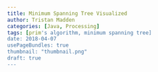 ```yaml
---
title: Minimum Spanning Tree Visualized
author: Tristan Madden
categories: [Java, Processing]
tags: [prim's algorithm, minimum spanning tree]
date: 2018-04-07
usePageBundles: true
thumbnail: "thumbnail.png"
draft: true
---
```

<!-- ![Desktop View](https://res.cloudinary.com/deiub7j41/image/upload/v1648776746/image_28-08-2019-06-25-51_mh1llq.jpg)
I'm working on a few programs that I will be using using to visualize algorithms on procedurally generated terrain. This particular program visualizes a minimum spanning tree using <a href="https://en.wikipedia.org/wiki/Prim%27s_algorithm">Prim's Algorithm</a> on random walkers. The terrain is 128x128 tiles, each containing 4 vertices on the negative y-axis that I applied a <a href="https://en.wikipedia.org/wiki/Perlin_noise">Perlin Noise</a> height map to. The map projection is orthographic, so all objects with the same dimension appear the same size, regardless of whether they are near or far from the camera. The frames were rendered at 1920x1080 resolution.

<div class="iframe-wrapper-16-9">
    <iframe src="https://www.youtube.com/embed/RwauA6p1Cic"></iframe>
</div>



<h2>FFMPEG settings used to assemble the rendered frames</h2>
```console
ffmpeg -f image2 -r 60 -i frame-%04d.tif -vcodec libx264 -profile:v high444 -refs 16 -crf 0 -preset ultrafast test.mp4
```
<h2>FFMPEG settings used to add music to the video</h2>
```console
ffmpeg -i test.mp4 -i music.mp3 -codec copy -shortest output.mp4
``` -->
